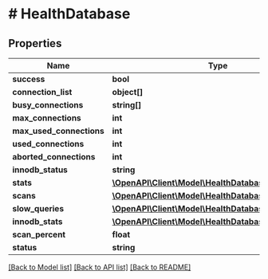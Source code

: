 # # HealthDatabase

## Properties

Name | Type | Description | Notes
------------ | ------------- | ------------- | -------------
**success** | **bool** |  | [optional]
**connection_list** | **object[]** |  | [optional]
**busy_connections** | **string[]** |  | [optional]
**max_connections** | **int** |  | [optional]
**max_used_connections** | **int** |  | [optional]
**used_connections** | **int** |  | [optional]
**aborted_connections** | **int** |  | [optional]
**innodb_status** | **string** |  | [optional]
**stats** | [**\OpenAPI\Client\Model\HealthDatabaseStats**](HealthDatabaseStats.md) |  | [optional]
**scans** | [**\OpenAPI\Client\Model\HealthDatabaseScans**](HealthDatabaseScans.md) |  | [optional]
**slow_queries** | [**\OpenAPI\Client\Model\HealthDatabaseSlowQueries[]**](HealthDatabaseSlowQueries.md) |  | [optional]
**innodb_stats** | [**\OpenAPI\Client\Model\HealthDatabaseInnodbStats**](HealthDatabaseInnodbStats.md) |  | [optional]
**scan_percent** | **float** |  | [optional]
**status** | **string** |  | [optional]

[[Back to Model list]](../../README.md#models) [[Back to API list]](../../README.md#endpoints) [[Back to README]](../../README.md)
